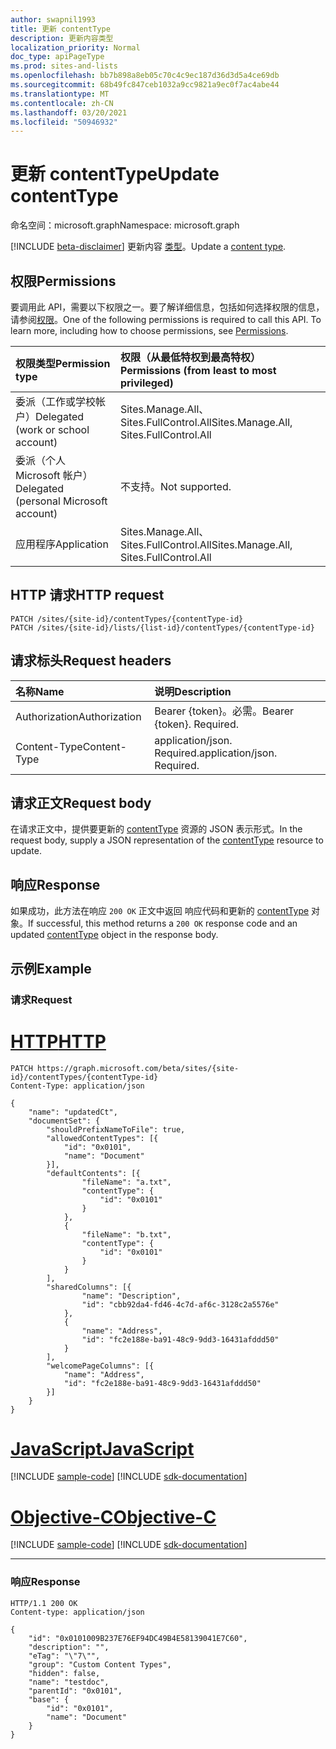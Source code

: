 ```yaml
---
author: swapnil1993
title: 更新 contentType
description: 更新内容类型
localization_priority: Normal
doc_type: apiPageType
ms.prod: sites-and-lists
ms.openlocfilehash: bb7b898a8eb05c70c4c9ec187d36d3d5a4ce69db
ms.sourcegitcommit: 68b49fc847ceb1032a9cc9821a9ec0f7ac4abe44
ms.translationtype: MT
ms.contentlocale: zh-CN
ms.lasthandoff: 03/20/2021
ms.locfileid: "50946932"
---
```

# <a name="update-contenttype"></a><span data-ttu-id="5d0b8-103">更新 contentType</span><span class="sxs-lookup"><span data-stu-id="5d0b8-103">Update contentType</span></span>
<span data-ttu-id="5d0b8-104">命名空间：microsoft.graph</span><span class="sxs-lookup"><span data-stu-id="5d0b8-104">Namespace: microsoft.graph</span></span>

[!INCLUDE [beta-disclaimer](../../includes/beta-disclaimer.md)]
<span data-ttu-id="5d0b8-105">更新内容 [类型][contentType]。</span><span class="sxs-lookup"><span data-stu-id="5d0b8-105">Update a [content type][contentType].</span></span>
  

## <a name="permissions"></a><span data-ttu-id="5d0b8-106">权限</span><span class="sxs-lookup"><span data-stu-id="5d0b8-106">Permissions</span></span>

  

<span data-ttu-id="5d0b8-p101">要调用此 API，需要以下权限之一。要了解详细信息，包括如何选择权限的信息，请参阅[权限](/graph/permissions_reference.md)。</span><span class="sxs-lookup"><span data-stu-id="5d0b8-p101">One of the following permissions is required to call this API. To learn more, including how to choose permissions, see [Permissions](/graph/permissions_reference.md).</span></span>

  

|<span data-ttu-id="5d0b8-109">权限类型</span><span class="sxs-lookup"><span data-stu-id="5d0b8-109">Permission type</span></span> | <span data-ttu-id="5d0b8-110">权限（从最低特权到最高特权）</span><span class="sxs-lookup"><span data-stu-id="5d0b8-110">Permissions (from least to most privileged)</span></span> |
|:--------------------|:---------------------------------------------------------|
|<span data-ttu-id="5d0b8-111">委派（工作或学校帐户）</span><span class="sxs-lookup"><span data-stu-id="5d0b8-111">Delegated (work or school account)</span></span> | <span data-ttu-id="5d0b8-112">Sites.Manage.All、Sites.FullControl.All</span><span class="sxs-lookup"><span data-stu-id="5d0b8-112">Sites.Manage.All, Sites.FullControl.All</span></span> |
|<span data-ttu-id="5d0b8-113">委派（个人 Microsoft 帐户）</span><span class="sxs-lookup"><span data-stu-id="5d0b8-113">Delegated (personal Microsoft account)</span></span> | <span data-ttu-id="5d0b8-114">不支持。</span><span class="sxs-lookup"><span data-stu-id="5d0b8-114">Not supported.</span></span> |
|<span data-ttu-id="5d0b8-115">应用程序</span><span class="sxs-lookup"><span data-stu-id="5d0b8-115">Application</span></span> |<span data-ttu-id="5d0b8-116">Sites.Manage.All、Sites.FullControl.All</span><span class="sxs-lookup"><span data-stu-id="5d0b8-116">Sites.Manage.All, Sites.FullControl.All</span></span> |

  

## <a name="http-request"></a><span data-ttu-id="5d0b8-117">HTTP 请求</span><span class="sxs-lookup"><span data-stu-id="5d0b8-117">HTTP request</span></span>

<!-- {
  "blockType": "ignored"
}
-->
```http
PATCH /sites/{site-id}/contentTypes/{contentType-id}
PATCH /sites/{site-id}/lists/{list-id}/contentTypes/{contentType-id}
```

## <a name="request-headers"></a><span data-ttu-id="5d0b8-118">请求标头</span><span class="sxs-lookup"><span data-stu-id="5d0b8-118">Request headers</span></span>
|<span data-ttu-id="5d0b8-119">名称</span><span class="sxs-lookup"><span data-stu-id="5d0b8-119">Name</span></span>|<span data-ttu-id="5d0b8-120">说明</span><span class="sxs-lookup"><span data-stu-id="5d0b8-120">Description</span></span>|
|:---|:---|
|<span data-ttu-id="5d0b8-121">Authorization</span><span class="sxs-lookup"><span data-stu-id="5d0b8-121">Authorization</span></span>|<span data-ttu-id="5d0b8-p102">Bearer {token}。必需。</span><span class="sxs-lookup"><span data-stu-id="5d0b8-p102">Bearer {token}. Required.</span></span>|
|<span data-ttu-id="5d0b8-124">Content-Type</span><span class="sxs-lookup"><span data-stu-id="5d0b8-124">Content-Type</span></span>|<span data-ttu-id="5d0b8-p103">application/json. Required.</span><span class="sxs-lookup"><span data-stu-id="5d0b8-p103">application/json. Required.</span></span>|

## <a name="request-body"></a><span data-ttu-id="5d0b8-127">请求正文</span><span class="sxs-lookup"><span data-stu-id="5d0b8-127">Request body</span></span>

<span data-ttu-id="5d0b8-128">在请求正文中，提供要更新的 [contentType][] 资源的 JSON 表示形式。</span><span class="sxs-lookup"><span data-stu-id="5d0b8-128">In the request body, supply a JSON representation of the [contentType][] resource to update.</span></span>  

## <a name="response"></a><span data-ttu-id="5d0b8-129">响应</span><span class="sxs-lookup"><span data-stu-id="5d0b8-129">Response</span></span>

<span data-ttu-id="5d0b8-130">如果成功，此方法在响应 `200 OK` 正文中返回 响应代码和更新的 [contentType][] 对象。</span><span class="sxs-lookup"><span data-stu-id="5d0b8-130">If successful, this method returns a `200 OK` response code and an updated [contentType][] object in the response body.</span></span>

## <a name="example"></a><span data-ttu-id="5d0b8-131">示例</span><span class="sxs-lookup"><span data-stu-id="5d0b8-131">Example</span></span>

### <a name="request"></a><span data-ttu-id="5d0b8-132">请求</span><span class="sxs-lookup"><span data-stu-id="5d0b8-132">Request</span></span>

# <a name="http"></a>[<span data-ttu-id="5d0b8-133">HTTP</span><span class="sxs-lookup"><span data-stu-id="5d0b8-133">HTTP</span></span>](#tab/http)
<!-- {
  "blockType": "request",
  "name": "update_contenttype"
}
-->

```http
PATCH https://graph.microsoft.com/beta/sites/{site-id}/contentTypes/{contentType-id}
Content-Type: application/json

{
    "name": "updatedCt",
    "documentSet": {
        "shouldPrefixNameToFile": true,
        "allowedContentTypes": [{
            "id": "0x0101",
            "name": "Document"
        }],
        "defaultContents": [{
                "fileName": "a.txt",
                "contentType": {
                    "id": "0x0101"
                }
            },
            {
                "fileName": "b.txt",
                "contentType": {
                    "id": "0x0101"
                }
            }
        ],
        "sharedColumns": [{
                "name": "Description",
                "id": "cbb92da4-fd46-4c7d-af6c-3128c2a5576e"
            },
            {
                "name": "Address",
                "id": "fc2e188e-ba91-48c9-9dd3-16431afddd50"
            }
        ],
        "welcomePageColumns": [{
            "name": "Address",
            "id": "fc2e188e-ba91-48c9-9dd3-16431afddd50"
        }]
    }
}

```
# <a name="javascript"></a>[<span data-ttu-id="5d0b8-134">JavaScript</span><span class="sxs-lookup"><span data-stu-id="5d0b8-134">JavaScript</span></span>](#tab/javascript)
[!INCLUDE [sample-code](../includes/snippets/javascript/update-contenttype-javascript-snippets.md)]
[!INCLUDE [sdk-documentation](../includes/snippets/snippets-sdk-documentation-link.md)]

# <a name="objective-c"></a>[<span data-ttu-id="5d0b8-135">Objective-C</span><span class="sxs-lookup"><span data-stu-id="5d0b8-135">Objective-C</span></span>](#tab/objc)
[!INCLUDE [sample-code](../includes/snippets/objc/update-contenttype-objc-snippets.md)]
[!INCLUDE [sdk-documentation](../includes/snippets/snippets-sdk-documentation-link.md)]

---


### <a name="response"></a><span data-ttu-id="5d0b8-136">响应</span><span class="sxs-lookup"><span data-stu-id="5d0b8-136">Response</span></span>

<!-- { "blockType": "response", "@type": "microsoft.graph.contentType", "truncated": true} -->

  

```http
HTTP/1.1 200 OK
Content-type: application/json

{
    "id": "0x0101009B237E76EF94DC49B4E58139041E7C60",
    "description": "",
    "eTag": "\"7\"",
    "group": "Custom Content Types",
    "hidden": false,
    "name": "testdoc",
    "parentId": "0x0101",
    "base": {
        "id": "0x0101",
        "name": "Document"
    }
}

```

[contentType]: ../resources/contentType.md
